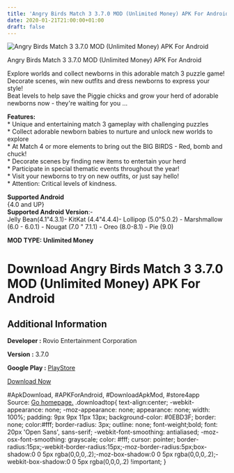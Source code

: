 ```yaml
---
title: 'Angry Birds Match 3 3.7.0 MOD (Unlimited Money) APK For Android'
date: 2020-01-21T21:00:00+01:00
draft: false
---
```


![Angry Birds Match 3 3.7.0 MOD (Unlimited Money) APK For Android](https://i0.wp.com/apkhome.net/wp-content/uploads/2020/01/Angry-Birds-Match-3-3.7.0-MOD-Unlimited-Money.png "Angry Birds Match 3 3.7.0 MOD (Unlimited Money) APK For Android")

  

Angry Birds Match 3 3.7.0 MOD (Unlimited Money) APK For Android

Explore worlds and collect newborns in this adorable match 3 puzzle game!  
Decorate scenes, win new outfits and dress newborns to express your style!  
Beat levels to help save the Piggie chicks and grow your herd of adorable newborns now - they're waiting for you ...

**Features:**  
\* Unique and entertaining match 3 gameplay with challenging puzzles  
\* Collect adorable newborn babies to nurture and unlock new worlds to explore  
\* At Match 4 or more elements to bring out the BIG BIRDS - Red, bomb and chuck!  
\* Decorate scenes by finding new items to entertain your herd  
\* Participate in special thematic events throughout the year!  
\* Visit your newborns to try on new outfits, or just say hello!  
\* Attention: Critical levels of kindness.

**Supported Android**  
{4.0 and UP}  
**Supported Android Version**:-  
Jelly Bean(4.1"4.3.1)- KitKat (4.4"4.4.4)- Lollipop (5.0"5.0.2) - Marshmallow (6.0 - 6.0.1) - Nougat (7.0 " 7.1.1) - Oreo (8.0-8.1) - Pie (9.0)

**MOD TYPE: Unlimited Money**

Download Angry Birds Match 3 3.7.0 MOD (Unlimited Money) APK For Android
========================================================================

Additional Information
----------------------

**Developer :** Rovio Entertainment Corporation

**Version :** 3.7.0

**Google Play :** [PlayStore](https://play.google.com/store/apps/details?id=com.rovio.abmatch3)

  

[Download Now](https://store4app.co/post/angry-birds-match-3-3-7-0-mod-unlimited-money-apk-for-android_1579636010)

  
#ApkDownload, #APKForAndroid, #DownloadApkMod, #store4app  
Source: [Go homepage.](https://store4app.co/post/angry-birds-match-3-3-7-0-mod-unlimited-money-apk-for-android_1579636010) .downloadtop{ text-align:center; -webkit-appearance: none; -moz-appearance: none; appearance: none; width: 100%; padding: 9px 9px 11px 13px; background-color: #0EBD3F; border: none; color:#fff; border-radius: 3px; outline: none; font-weight;bold; font: 20px 'Open Sans', sans-serif; -webkit-font-smoothing: antialiased; -moz-osx-font-smoothing: grayscale; color: #fff; cursor: pointer; border-radius:15px;-webkit-border-radius:15px;-moz-border-radius:5px;box-shadow:0 0 5px rgba(0,0,0,.2);-moz-box-shadow:0 0 5px rgba(0,0,0,.2);-webkit-box-shadow:0 0 5px rgba(0,0,0,.2) !important; }